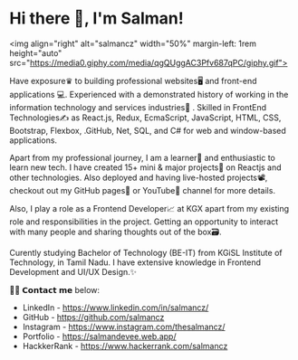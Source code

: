 #                   Hi there 👋, I'm Salman!
<img align="right" alt="salmancz" width="50%" margin-left: 1rem height="auto" src="https://media0.giphy.com/media/qgQUggAC3Pfv687qPC/giphy.gif">

Have exposure♛ to building professional websites🖥 and front-end applications 💻. Experienced with a demonstrated history of working in the information technology and services industries🏢 . Skilled in FrontEnd Technologies✍️ as React.js, Redux, EcmaScript, JavaScript, HTML, CSS, Bootstrap, Flexbox, .GitHub, Net, SQL, and C# for web and window-based applications.

Apart from my professional journey, I am a learner📝 and enthusiastic to learn new tech. I have created 15+ mini & major projects💼 on Reactjs and other technologies. Also deployed and having live-hosted projects📽, checkout out my GitHub pages📒 or YouTube📲 channel for more details.

Also, I play a role as a Frontend Developer📈 at KGX apart from my existing role and responsibilities in the project. Getting an opportunity to interact with many people and sharing thoughts out of the box🗃.

Curently studying Bachelor of Technology (BE-IT) from KGiSL Institute of Technology, in Tamil Nadu. I have extensive knowledge in Frontend Development and UI/UX Design.✨

🙋‍♂️ 𝗖𝗼𝗻𝘁𝗮𝗰𝘁 𝗺𝗲 below:

* LinkedIn - https://www.linkedin.com/in/salmancz/
* GitHub - https://github.com/salmancz
* Instagram - https://www.instagram.com/thesalmancz/
* Portfolio - https://salmandevee.web.app/
* HackkerRank - https://www.hackerrank.com/salmancz

